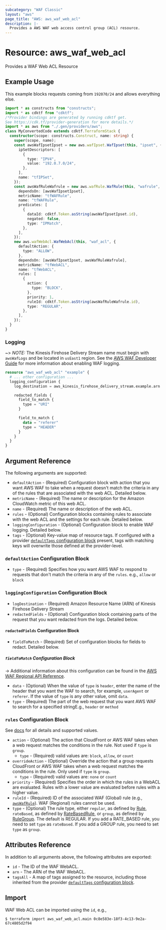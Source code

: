 ```yaml
---
subcategory: "WAF Classic"
layout: "aws"
page_title: "AWS: aws_waf_web_acl"
description: |-
  Provides a AWS WAF web access control group (ACL) resource.
---
```


# Resource: aws_waf_web_acl

Provides a WAF Web ACL Resource

## Example Usage

This example blocks requests coming from `192070/24` and allows everything else.

```typescript
import * as constructs from "constructs";
import * as cdktf from "cdktf";
/*Provider bindings are generated by running cdktf get.
See https://cdk.tf/provider-generation for more details.*/
import * as aws from "./.gen/providers/aws";
class MyConvertedCode extends cdktf.TerraformStack {
  constructor(scope: constructs.Construct, name: string) {
    super(scope, name);
    const awsWafIpsetIpset = new aws.wafIpset.WafIpset(this, "ipset", {
      ipSetDescriptors: [
        {
          type: "IPV4",
          value: "192.0.7.0/24",
        },
      ],
      name: "tfIPSet",
    });
    const awsWafRuleWafrule = new aws.wafRule.WafRule(this, "wafrule", {
      dependsOn: [awsWafIpsetIpset],
      metricName: "tfWAFRule",
      name: "tfWAFRule",
      predicates: [
        {
          dataId: cdktf.Token.asString(awsWafIpsetIpset.id),
          negated: false,
          type: "IPMatch",
        },
      ],
    });
    new aws.wafWebAcl.WafWebAcl(this, "waf_acl", {
      defaultAction: {
        type: "ALLOW",
      },
      dependsOn: [awsWafIpsetIpset, awsWafRuleWafrule],
      metricName: "tfWebACL",
      name: "tfWebACL",
      rules: [
        {
          action: {
            type: "BLOCK",
          },
          priority: 1,
          ruleId: cdktf.Token.asString(awsWafRuleWafrule.id),
          type: "REGULAR",
        },
      ],
    });
  }
}

```

### Logging

~> *NOTE:* The Kinesis Firehose Delivery Stream name must begin with `awsWafLogs` and be located in `usEast1` region. See the [AWS WAF Developer Guide](https://docs.aws.amazon.com/waf/latest/developerguide/logging.html) for more information about enabling WAF logging.

```terraform
resource "aws_waf_web_acl" "example" {
  # ... other configuration ...
  logging_configuration {
    log_destination = aws_kinesis_firehose_delivery_stream.example.arn

    redacted_fields {
      field_to_match {
        type = "URI"
      }

      field_to_match {
        data = "referer"
        type = "HEADER"
      }
    }
  }
}
```

## Argument Reference

The following arguments are supported:

* `defaultAction` - (Required) Configuration block with action that you want AWS WAF to take when a request doesn't match the criteria in any of the rules that are associated with the web ACL. Detailed below.
* `metricName` - (Required) The name or description for the Amazon CloudWatch metric of this web ACL.
* `name` - (Required) The name or description of the web ACL.
* `rules` - (Optional) Configuration blocks containing rules to associate with the web ACL and the settings for each rule. Detailed below.
* `loggingConfiguration` - (Optional) Configuration block to enable WAF logging. Detailed below.
* `tags` - (Optional) Key-value map of resource tags. If configured with a provider [`defaultTags` configuration block](https://registry.terraform.io/providers/hashicorp/aws/latest/docs#default_tags-configuration-block) present, tags with matching keys will overwrite those defined at the provider-level.

### `defaultAction` Configuration Block

* `type` - (Required) Specifies how you want AWS WAF to respond to requests that don't match the criteria in any of the `rules`.
  e.g., `allow` or `block`

### `loggingConfiguration` Configuration Block

* `logDestination` - (Required) Amazon Resource Name (ARN) of Kinesis Firehose Delivery Stream
* `redactedFields` - (Optional) Configuration block containing parts of the request that you want redacted from the logs. Detailed below.

#### `redactedFields` Configuration Block

* `fieldToMatch` - (Required) Set of configuration blocks for fields to redact. Detailed below.

##### `fieldToMatch` Configuration Block

-> Additional information about this configuration can be found in the [AWS WAF Regional API Reference](https://docs.aws.amazon.com/waf/latest/APIReference/API_regional_FieldToMatch.html).

* `data` - (Optional) When the value of `type` is `header`, enter the name of the header that you want the WAF to search, for example, `userAgent` or `referer`. If the value of `type` is any other value, omit `data`.
* `type` - (Required) The part of the web request that you want AWS WAF to search for a specified stringE.g., `header` or `method`

### `rules` Configuration Block

See [docs](http://docs.aws.amazon.com/waf/latest/APIReference/API_ActivatedRule.html) for all details and supported values.

* `action` - (Optional) The action that CloudFront or AWS WAF takes when a web request matches the conditions in the rule. Not used if `type` is `group`.
    * `type` - (Required) valid values are: `block`, `allow`, or `count`
* `overrideAction` - (Optional) Override the action that a group requests CloudFront or AWS WAF takes when a web request matches the conditions in the rule. Only used if `type` is `group`.
    * `type` - (Required) valid values are: `none` or `count`
* `priority` - (Required) Specifies the order in which the rules in a WebACL are evaluated.
  Rules with a lower value are evaluated before rules with a higher value.
* `ruleId` - (Required) ID of the associated WAF (Global) rule (e.g., [`awsWafRule`](/docs/providers/aws/r/waf_rule.html)). WAF (Regional) rules cannot be used.
* `type` - (Optional) The rule type, either `regular`, as defined by [Rule](http://docs.aws.amazon.com/waf/latest/APIReference/API_Rule.html), `rateBased`, as defined by [RateBasedRule](http://docs.aws.amazon.com/waf/latest/APIReference/API_RateBasedRule.html), or `group`, as defined by [RuleGroup](https://docs.aws.amazon.com/waf/latest/APIReference/API_RuleGroup.html). The default is REGULAR. If you add a RATE_BASED rule, you need to set `type` as `rateBased`. If you add a GROUP rule, you need to set `type` as `group`.

## Attributes Reference

In addition to all arguments above, the following attributes are exported:

* `id` - The ID of the WAF WebACL.
* `arn` - The ARN of the WAF WebACL.
* `tagsAll` - A map of tags assigned to the resource, including those inherited from the provider [`defaultTags` configuration block](https://registry.terraform.io/providers/hashicorp/aws/latest/docs#default_tags-configuration-block).

## Import

WAF Web ACL can be imported using the `id`, e.g.,

```
$ terraform import aws_waf_web_acl.main 0c8e583e-18f3-4c13-9e2a-67c4805d2f94
```

<!-- cache-key: cdktf-0.17.0-pre.15 input-de500f286d05d8ff85f94e78722e89cc1d8f3d4d25ce16ddb8518c13994682a8 -->